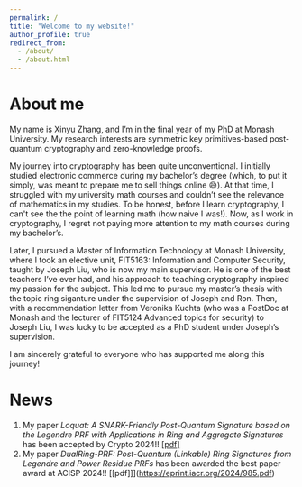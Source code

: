 ```yaml
---
permalink: /
title: "Welcome to my website!"
author_profile: true
redirect_from: 
  - /about/
  - /about.html
---
```


About me
======
My name is Xinyu Zhang, and I’m in the final year of my PhD at Monash University. My research interests are symmetric key primitives-based post-quantum cryptography and zero-knowledge proofs. 

My journey into cryptography has been quite unconventional. I initially studied electronic commerce during my bachelor’s degree (which, to put it simply, was meant to prepare me to sell things online 😅). At that time, I struggled with my university math courses and couldn’t see the relevance of mathematics in my studies. To be honest, before I learn cryptography, I can't see the the point of learning math (how naive I was!). Now, as I work in cryptography, I regret not paying more attention to my math courses during my bachelor’s. 

Later, I pursued a Master of Information Technology at Monash University, where I took an elective unit, FIT5163: Information and Computer Security, taught by Joseph Liu, who is now my main supervisor. He is one of the best teachers I’ve ever had, and his approach to teaching cryptography inspired my passion for the subject. This led me to pursue my master’s thesis with the topic ring siganture under the supervision of Joseph and Ron. Then, with a recommendation letter from Veronika Kuchta (who was a PostDoc at Monash and the lecturer of FIT5124 Advanced topics for security) to Joseph Liu, I was lucky to be accepted as a PhD student under Joseph’s supervision. 

I am sincerely grateful to everyone who has supported me along this journey!

News
======
1. My paper _Loquat: A SNARK-Friendly Post-Quantum Signature based on the Legendre PRF with Applications in Ring and Aggregate Signatures_ has been accepted by Crypto 2024!! [[pdf]](https://eprint.iacr.org/2024/868.pdf)
2. My paper _DualRing-PRF: Post-Quantum (Linkable) Ring Signatures from Legendre and Power Residue PRFs_ has been awarded the best paper award at ACISP 2024!! [[pdf]]](https://eprint.iacr.org/2024/985.pdf)
